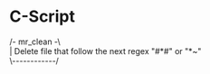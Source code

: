 # C-Script

/- mr_clean -\\ <br/>
| Delete file that follow the next regex "#\*#" or "\*~" <br/>
\\------------/ <br/>
